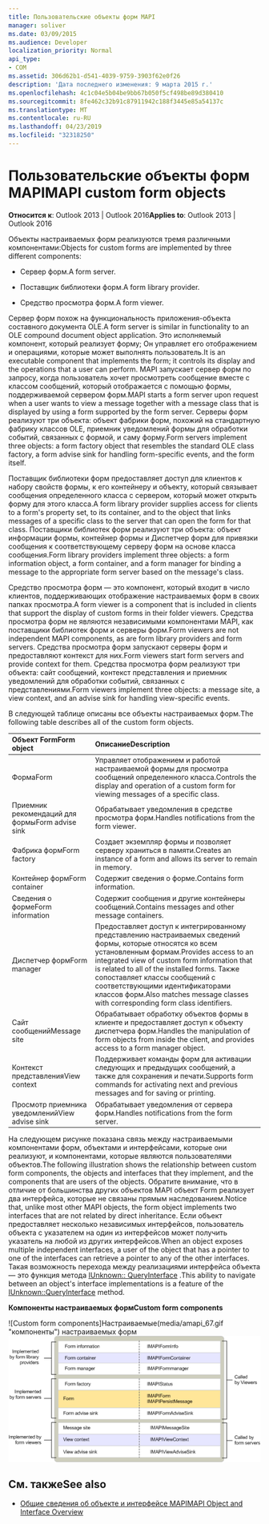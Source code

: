 ```yaml
---
title: Пользовательские объекты форм MAPI
manager: soliver
ms.date: 03/09/2015
ms.audience: Developer
localization_priority: Normal
api_type:
- COM
ms.assetid: 306d62b1-d541-4039-9759-3903f62e0f26
description: 'Дата последнего изменения: 9 марта 2015 г.'
ms.openlocfilehash: 4c1c04e5b04be9bb67b050f5cf498be89d380410
ms.sourcegitcommit: 8fe462c32b91c87911942c188f3445e85a54137c
ms.translationtype: MT
ms.contentlocale: ru-RU
ms.lasthandoff: 04/23/2019
ms.locfileid: "32318250"
---
```

# <a name="mapi-custom-form-objects"></a><span data-ttu-id="780cd-103">Пользовательские объекты форм MAPI</span><span class="sxs-lookup"><span data-stu-id="780cd-103">MAPI custom form objects</span></span>
  
<span data-ttu-id="780cd-104">**Относится к**: Outlook 2013 | Outlook 2016</span><span class="sxs-lookup"><span data-stu-id="780cd-104">**Applies to**: Outlook 2013 | Outlook 2016</span></span> 
  
<span data-ttu-id="780cd-105">Объекты настраиваемых форм реализуются тремя различными компонентами:</span><span class="sxs-lookup"><span data-stu-id="780cd-105">Objects for custom forms are implemented by three different components:</span></span>
  
- <span data-ttu-id="780cd-106">Сервер форм.</span><span class="sxs-lookup"><span data-stu-id="780cd-106">A form server.</span></span>
    
- <span data-ttu-id="780cd-107">Поставщик библиотеки форм.</span><span class="sxs-lookup"><span data-stu-id="780cd-107">A form library provider.</span></span>
    
- <span data-ttu-id="780cd-108">Средство просмотра форм.</span><span class="sxs-lookup"><span data-stu-id="780cd-108">A form viewer.</span></span>
    
<span data-ttu-id="780cd-109">Сервер форм похож на функциональность приложения-объекта составного документа OLE.</span><span class="sxs-lookup"><span data-stu-id="780cd-109">A form server is similar in functionality to an OLE compound document object application.</span></span> <span data-ttu-id="780cd-110">Это исполняемый компонент, который реализует форму; Он управляет его отображением и операциями, которые может выполнять пользователь.</span><span class="sxs-lookup"><span data-stu-id="780cd-110">It is an executable component that implements the form; it controls its display and the operations that a user can perform.</span></span> <span data-ttu-id="780cd-111">MAPI запускает сервер форм по запросу, когда пользователь хочет просмотреть сообщение вместе с классом сообщений, который отображается с помощью формы, поддерживаемой сервером форм.</span><span class="sxs-lookup"><span data-stu-id="780cd-111">MAPI starts a form server upon request when a user wants to view a message together with a message class that is displayed by using a form supported by the form server.</span></span> <span data-ttu-id="780cd-112">Серверы форм реализуют три объекта: объект фабрики форм, похожий на стандартную фабрику классов OLE, приемник уведомлений формы для обработки событий, связанных с формой, и саму форму.</span><span class="sxs-lookup"><span data-stu-id="780cd-112">Form servers implement three objects: a form factory object that resembles the standard OLE class factory, a form advise sink for handling form-specific events, and the form itself.</span></span> 
  
<span data-ttu-id="780cd-113">Поставщик библиотеки форм предоставляет доступ для клиентов к набору свойств формы, к его контейнеру и объекту, который связывает сообщения определенного класса с сервером, который может открыть форму для этого класса.</span><span class="sxs-lookup"><span data-stu-id="780cd-113">A form library provider supplies access for clients to a form's property set, to its container, and to the object that links messages of a specific class to the server that can open the form for that class.</span></span> <span data-ttu-id="780cd-114">Поставщики библиотек форм реализуют три объекта: объект информации формы, контейнер формы и Диспетчер форм для привязки сообщения к соответствующему серверу форм на основе класса сообщения.</span><span class="sxs-lookup"><span data-stu-id="780cd-114">Form library providers implement three objects: a form information object, a form container, and a form manager for binding a message to the appropriate form server based on the message's class.</span></span>
  
<span data-ttu-id="780cd-115">Средство просмотра форм — это компонент, который входит в число клиентов, поддерживающих отображение настраиваемых форм в своих папках просмотра.</span><span class="sxs-lookup"><span data-stu-id="780cd-115">A form viewer is a component that is included in clients that support the display of custom forms in their folder viewers.</span></span> <span data-ttu-id="780cd-116">Средства просмотра форм не являются независимыми компонентами MAPI, как поставщики библиотек форм и серверы форм.</span><span class="sxs-lookup"><span data-stu-id="780cd-116">Form viewers are not independent MAPI components, as are form library providers and form servers.</span></span> <span data-ttu-id="780cd-117">Средства просмотра форм запускают серверы форм и предоставляют контекст для них.</span><span class="sxs-lookup"><span data-stu-id="780cd-117">Form viewers start form servers and provide context for them.</span></span> <span data-ttu-id="780cd-118">Средства просмотра форм реализуют три объекта: сайт сообщений, контекст представления и приемник уведомлений для обработки событий, связанных с представлениями.</span><span class="sxs-lookup"><span data-stu-id="780cd-118">Form viewers implement three objects: a message site, a view context, and an advise sink for handling view-specific events.</span></span>
  
<span data-ttu-id="780cd-119">В следующей таблице описаны все объекты настраиваемых форм.</span><span class="sxs-lookup"><span data-stu-id="780cd-119">The following table describes all of the custom form objects.</span></span> 
  
|<span data-ttu-id="780cd-120">**Объект Form**</span><span class="sxs-lookup"><span data-stu-id="780cd-120">**Form object**</span></span>|<span data-ttu-id="780cd-121">**Описание**</span><span class="sxs-lookup"><span data-stu-id="780cd-121">**Description**</span></span>|
|:-----|:-----|
|<span data-ttu-id="780cd-122">Форма</span><span class="sxs-lookup"><span data-stu-id="780cd-122">Form</span></span>  <br/> |<span data-ttu-id="780cd-123">Управляет отображением и работой настраиваемой формы для просмотра сообщений определенного класса.</span><span class="sxs-lookup"><span data-stu-id="780cd-123">Controls the display and operation of a custom form for viewing messages of a specific class.</span></span>  <br/> |
|<span data-ttu-id="780cd-124">Приемник рекомендаций для формы</span><span class="sxs-lookup"><span data-stu-id="780cd-124">Form advise sink</span></span>  <br/> |<span data-ttu-id="780cd-125">Обрабатывает уведомления в средстве просмотра форм.</span><span class="sxs-lookup"><span data-stu-id="780cd-125">Handles notifications from the form viewer.</span></span>  <br/> |
|<span data-ttu-id="780cd-126">Фабрика форм</span><span class="sxs-lookup"><span data-stu-id="780cd-126">Form factory</span></span>  <br/> |<span data-ttu-id="780cd-127">Создает экземпляр формы и позволяет серверу храниться в памяти.</span><span class="sxs-lookup"><span data-stu-id="780cd-127">Creates an instance of a form and allows its server to remain in memory.</span></span>  <br/> |
|<span data-ttu-id="780cd-128">Контейнер форм</span><span class="sxs-lookup"><span data-stu-id="780cd-128">Form container</span></span>  <br/> |<span data-ttu-id="780cd-129">Содержит сведения о форме.</span><span class="sxs-lookup"><span data-stu-id="780cd-129">Contains form information.</span></span>  <br/> |
|<span data-ttu-id="780cd-130">Сведения о форме</span><span class="sxs-lookup"><span data-stu-id="780cd-130">Form information</span></span>  <br/> |<span data-ttu-id="780cd-131">Содержит сообщения и другие контейнеры сообщений.</span><span class="sxs-lookup"><span data-stu-id="780cd-131">Contains messages and other message containers.</span></span>  <br/> |
|<span data-ttu-id="780cd-132">Диспетчер форм</span><span class="sxs-lookup"><span data-stu-id="780cd-132">Form manager</span></span>  <br/> |<span data-ttu-id="780cd-133">Предоставляет доступ к интегрированному представлению настраиваемых сведений формы, которые относятся ко всем установленным формам.</span><span class="sxs-lookup"><span data-stu-id="780cd-133">Provides access to an integrated view of custom form information that is related to all of the installed forms.</span></span> <span data-ttu-id="780cd-134">Также сопоставляет классы сообщений с соответствующими идентификаторами классов форм.</span><span class="sxs-lookup"><span data-stu-id="780cd-134">Also matches message classes with corresponding form class identifiers.</span></span>  <br/> |
|<span data-ttu-id="780cd-135">Сайт сообщений</span><span class="sxs-lookup"><span data-stu-id="780cd-135">Message site</span></span>  <br/> |<span data-ttu-id="780cd-136">Обрабатывает обработку объектов формы в клиенте и предоставляет доступ к объекту диспетчера форм.</span><span class="sxs-lookup"><span data-stu-id="780cd-136">Handles the manipulation of form objects from inside the client, and provides access to a form manager object.</span></span>  <br/> |
|<span data-ttu-id="780cd-137">Контекст представления</span><span class="sxs-lookup"><span data-stu-id="780cd-137">View context</span></span>  <br/> |<span data-ttu-id="780cd-138">Поддерживает команды форм для активации следующих и предыдущих сообщений, а также для сохранения и печати.</span><span class="sxs-lookup"><span data-stu-id="780cd-138">Supports form commands for activating next and previous messages and for saving or printing.</span></span>  <br/> |
|<span data-ttu-id="780cd-139">Просмотр приемника уведомлений</span><span class="sxs-lookup"><span data-stu-id="780cd-139">View advise sink</span></span>  <br/> |<span data-ttu-id="780cd-140">Обрабатывает уведомления от сервера форм.</span><span class="sxs-lookup"><span data-stu-id="780cd-140">Handles notifications from the form server.</span></span>  <br/> |
   
<span data-ttu-id="780cd-141">На следующем рисунке показана связь между настраиваемыми компонентами форм, объектами и интерфейсами, которые они реализуют, и компонентами, которые являются пользователями объектов.</span><span class="sxs-lookup"><span data-stu-id="780cd-141">The following illustration shows the relationship between custom form components, the objects and interfaces that they implement, and the components that are users of the objects.</span></span> <span data-ttu-id="780cd-142">Обратите внимание, что в отличие от большинства других объектов MAPI объект Form реализует два интерфейса, которые не связаны прямым наследованием.</span><span class="sxs-lookup"><span data-stu-id="780cd-142">Notice that, unlike most other MAPI objects, the form object implements two interfaces that are not related by direct inheritance.</span></span> <span data-ttu-id="780cd-143">Если объект предоставляет несколько независимых интерфейсов, пользователь объекта с указателем на один из интерфейсов может получить указатель на любой из других интерфейсов.</span><span class="sxs-lookup"><span data-stu-id="780cd-143">When an object exposes multiple independent interfaces, a user of the object that has a pointer to one of the interfaces can retrieve a pointer to any of the other interfaces.</span></span> <span data-ttu-id="780cd-144">Такая возможность перехода между реализациями интерфейса объекта — это функция метода [IUnknown:: QueryInterface](https://msdn.microsoft.com/library/54d5ff80-18db-43f2-b636-f93ac053146d%28Office.15%29.aspx) .</span><span class="sxs-lookup"><span data-stu-id="780cd-144">This ability to navigate between an object's interface implementations is a feature of the [IUnknown::QueryInterface](https://msdn.microsoft.com/library/54d5ff80-18db-43f2-b636-f93ac053146d%28Office.15%29.aspx) method.</span></span> 
  
<span data-ttu-id="780cd-145">**Компоненты настраиваемых форм**</span><span class="sxs-lookup"><span data-stu-id="780cd-145">**Custom form components**</span></span>
  
<span data-ttu-id="780cd-146">![Custom form components]Настраиваемые(media/amapi_67.gif "компоненты") настраиваемых форм</span><span class="sxs-lookup"><span data-stu-id="780cd-146">![Custom form components](media/amapi_67.gif "Custom form components")</span></span>
  
## <a name="see-also"></a><span data-ttu-id="780cd-147">См. также</span><span class="sxs-lookup"><span data-stu-id="780cd-147">See also</span></span>

- [<span data-ttu-id="780cd-148">Общие сведения об объекте и интерфейсе MAPI</span><span class="sxs-lookup"><span data-stu-id="780cd-148">MAPI Object and Interface Overview</span></span>](mapi-object-and-interface-overview.md)

